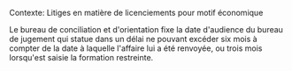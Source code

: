 Contexte: Litiges en matière de licenciements  pour motif économique

Le bureau de conciliation et d'orientation fixe la date d'audience du bureau de jugement qui statue dans un délai ne pouvant excéder six mois à compter de la date à laquelle l'affaire lui a été renvoyée, ou trois mois lorsqu'est saisie la formation restreinte.